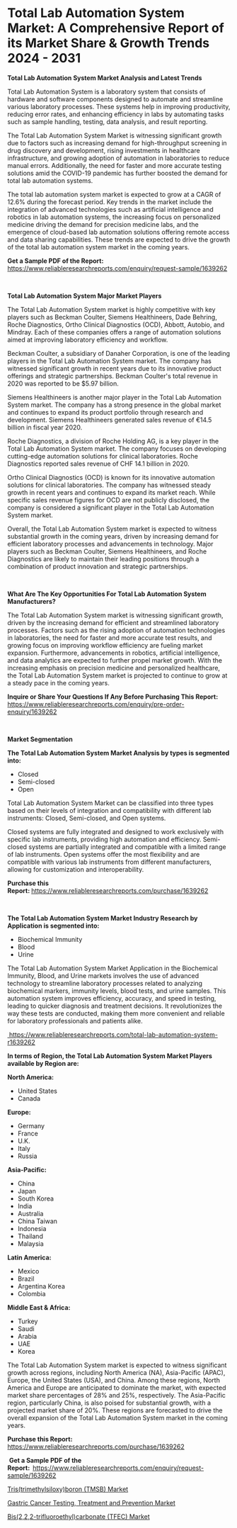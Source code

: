 <p><h1>Total Lab Automation System Market: A Comprehensive Report of its Market Share & Growth Trends 2024 - 2031</h1></p><p><strong>Total Lab Automation System Market Analysis and Latest Trends</strong></p>
<p><p>Total Lab Automation System is a laboratory system that consists of hardware and software components designed to automate and streamline various laboratory processes. These systems help in improving productivity, reducing error rates, and enhancing efficiency in labs by automating tasks such as sample handling, testing, data analysis, and result reporting.</p><p>The Total Lab Automation System Market is witnessing significant growth due to factors such as increasing demand for high-throughput screening in drug discovery and development, rising investments in healthcare infrastructure, and growing adoption of automation in laboratories to reduce manual errors. Additionally, the need for faster and more accurate testing solutions amid the COVID-19 pandemic has further boosted the demand for total lab automation systems.</p><p>The total lab automation system market is expected to grow at a CAGR of 12.6% during the forecast period. Key trends in the market include the integration of advanced technologies such as artificial intelligence and robotics in lab automation systems, the increasing focus on personalized medicine driving the demand for precision medicine labs, and the emergence of cloud-based lab automation solutions offering remote access and data sharing capabilities. These trends are expected to drive the growth of the total lab automation system market in the coming years.</p></p>
<p><strong>Get a Sample PDF of the Report:&nbsp;</strong> <a href="https://www.reliableresearchreports.com/enquiry/request-sample/1639262">https://www.reliableresearchreports.com/enquiry/request-sample/1639262</a></p>
<p>&nbsp;</p>
<p><strong>Total Lab Automation System Major Market Players</strong></p>
<p><p>The Total Lab Automation System market is highly competitive with key players such as Beckman Coulter, Siemens Healthineers, Dade Behring, Roche Diagnostics, Ortho Clinical Diagnostics (OCD), Abbott, Autobio, and Mindray. Each of these companies offers a range of automation solutions aimed at improving laboratory efficiency and workflow.</p><p>Beckman Coulter, a subsidiary of Danaher Corporation, is one of the leading players in the Total Lab Automation System market. The company has witnessed significant growth in recent years due to its innovative product offerings and strategic partnerships. Beckman Coulter's total revenue in 2020 was reported to be $5.97 billion.</p><p>Siemens Healthineers is another major player in the Total Lab Automation System market. The company has a strong presence in the global market and continues to expand its product portfolio through research and development. Siemens Healthineers generated sales revenue of €14.5 billion in fiscal year 2020.</p><p>Roche Diagnostics, a division of Roche Holding AG, is a key player in the Total Lab Automation System market. The company focuses on developing cutting-edge automation solutions for clinical laboratories. Roche Diagnostics reported sales revenue of CHF 14.1 billion in 2020.</p><p>Ortho Clinical Diagnostics (OCD) is known for its innovative automation solutions for clinical laboratories. The company has witnessed steady growth in recent years and continues to expand its market reach. While specific sales revenue figures for OCD are not publicly disclosed, the company is considered a significant player in the Total Lab Automation System market.</p><p>Overall, the Total Lab Automation System market is expected to witness substantial growth in the coming years, driven by increasing demand for efficient laboratory processes and advancements in technology. Major players such as Beckman Coulter, Siemens Healthineers, and Roche Diagnostics are likely to maintain their leading positions through a combination of product innovation and strategic partnerships.</p></p>
<p>&nbsp;</p>
<p><strong>What Are The Key Opportunities For Total Lab Automation System Manufacturers?</strong></p>
<p><p>The Total Lab Automation System market is witnessing significant growth, driven by the increasing demand for efficient and streamlined laboratory processes. Factors such as the rising adoption of automation technologies in laboratories, the need for faster and more accurate test results, and growing focus on improving workflow efficiency are fueling market expansion. Furthermore, advancements in robotics, artificial intelligence, and data analytics are expected to further propel market growth. With the increasing emphasis on precision medicine and personalized healthcare, the Total Lab Automation System market is projected to continue to grow at a steady pace in the coming years.</p></p>
<p><strong>Inquire or Share Your Questions If Any Before Purchasing This Report:</strong> <a href="https://www.reliableresearchreports.com/enquiry/pre-order-enquiry/1639262">https://www.reliableresearchreports.com/enquiry/pre-order-enquiry/1639262</a></p>
<p>&nbsp;</p>
<p><strong>Market Segmentation</strong></p>
<p><strong>The Total Lab Automation System Market Analysis by types is segmented into:</strong></p>
<p><ul><li>Closed</li><li>Semi-closed</li><li>Open</li></ul></p>
<p><p>Total Lab Automation System Market can be classified into three types based on their levels of integration and compatibility with different lab instruments: Closed, Semi-closed, and Open systems. </p><p>Closed systems are fully integrated and designed to work exclusively with specific lab instruments, providing high automation and efficiency. Semi-closed systems are partially integrated and compatible with a limited range of lab instruments. Open systems offer the most flexibility and are compatible with various lab instruments from different manufacturers, allowing for customization and interoperability.</p></p>
<p><strong>Purchase this Report:&nbsp;</strong><a href="https://www.reliableresearchreports.com/purchase/1639262">https://www.reliableresearchreports.com/purchase/1639262</a></p>
<p>&nbsp;</p>
<p><strong>The Total Lab Automation System Market Industry Research by Application is segmented into:</strong></p>
<p><ul><li>Biochemical Immunity</li><li>Blood</li><li>Urine</li></ul></p>
<p><p>The Total Lab Automation System Market Application in the Biochemical Immunity, Blood, and Urine markets involves the use of advanced technology to streamline laboratory processes related to analyzing biochemical markers, immunity levels, blood tests, and urine samples. This automation system improves efficiency, accuracy, and speed in testing, leading to quicker diagnosis and treatment decisions. It revolutionizes the way these tests are conducted, making them more convenient and reliable for laboratory professionals and patients alike.</p></p>
<p><a href="https://www.reliableresearchreports.com/total-lab-automation-system-r1639262">&nbsp;https://www.reliableresearchreports.com/total-lab-automation-system-r1639262</a></p>
<p><strong>In terms of Region, the Total Lab Automation System Market Players available by Region are:</strong></p>
<p>
    <p> <strong> North America: </strong>
        <ul>
            <li>United States</li>
            <li>Canada</li>
        </ul>
        </p> 
    <p> <strong> Europe: </strong>
        <ul>
            <li>Germany</li>
            <li>France</li>
            <li>U.K.</li>
            <li>Italy</li>
            <li>Russia</li>
        </ul>
        </p> 
    <p> <strong> Asia-Pacific: </strong>
        <ul>
            <li>China</li>
            <li>Japan</li>
            <li>South Korea</li>
            <li>India</li>
            <li>Australia</li>
            <li>China Taiwan</li>
            <li>Indonesia</li>
            <li>Thailand</li>
            <li>Malaysia</li>
        </ul>
        </p> 
    <p> <strong> Latin America: </strong>
        <ul>
            <li>Mexico</li>
            <li>Brazil</li>
            <li>Argentina Korea</li>
            <li>Colombia</li>
        </ul>
        </p> 
    <p> <strong> Middle East & Africa: </strong>
        <ul>
            <li>Turkey</li>
            <li>Saudi</li>
            <li>Arabia</li>
            <li>UAE</li>
            <li>Korea</li>
        </ul>
    </p>
    </p>
<p><p>The Total Lab Automation System market is expected to witness significant growth across regions, including North America (NA), Asia-Pacific (APAC), Europe, the United States (USA), and China. Among these regions, North America and Europe are anticipated to dominate the market, with expected market share percentages of 28% and 25%, respectively. The Asia-Pacific region, particularly China, is also poised for substantial growth, with a projected market share of 20%. These regions are forecasted to drive the overall expansion of the Total Lab Automation System market in the coming years.</p></p>
<p><strong>Purchase this Report: </strong><a href="https://www.reliableresearchreports.com/purchase/1639262">https://www.reliableresearchreports.com/purchase/1639262</a></p>
<p>&nbsp;<strong>Get a Sample PDF of the Report:&nbsp;&nbsp;</strong><a href="https://www.reliableresearchreports.com/enquiry/request-sample/1639262">https://www.reliableresearchreports.com/enquiry/request-sample/1639262</a></p>
<p><strong></strong></p>
<p><p><a href="https://meowing-canidae-761.notion.site/Tris-trimethylsiloxy-boron-TMSB-Market-Exploring-Market-Share-Market-Trends-and-Future-Growth-c72da41805074251812ca9fbc0e6e716">Tris(trimethylsiloxy)boron (TMSB) Market</a></p><p><a href="https://view.publitas.com/reportprime-1/gastric-cancer-testing-treatment-and-prevention-market-size-market-outlook-and-market-forecast-2024-to-2031/">Gastric Cancer Testing, Treatment and Prevention Market</a></p><p><a href="https://sudsy-motorcycle-bbc.notion.site/Bis-2-2-2-trifluoroethyl-carbonate-TFEC-Market-The-Key-To-Successful-Business-Strategy-Forecast-T-11f25523cd484d6dbaf6ee98cfccef4f">Bis(2,2,2-trifluoroethyl)carbonate (TFEC) Market</a></p></p>